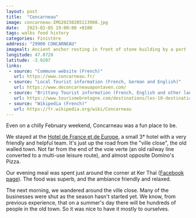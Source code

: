 ```yaml
---
layout: post
title:  "Concarneau"
image: concarneau-IMG20230205113908.jpg
date:   2023-02-05 19:00:00 +0100
tags: walks food history
categories: Finistère
address: "29900 CONCARNEAU"
imagealt: Ancient anchor resting in front of stone building by a port
longitude: 47.8728
latitude: -3.9207
links:
 - source: "Commune website (French)"
   url: https://www.concarneau.fr/
 - source: "Local Tourist information (French, German and English)"
   url: https://www.deconcarneauapontaven.com/
 - source: "Brittany Tourist information (French, English and other languages)"
   url: https://www.tourismebretagne.com/destinations/les-10-destinations/quimper-cornouaille/concarneau/
 - source: "Wikipedia (French)"
   url: https://fr.wikipedia.org/wiki/Concarneau
---
```

Even on a chilly February weekend, Concarneau was a fun place to be.

We stayed at the [Hotel de France et de Europe](https://www.hotel-france-europe.com/), a small 3* hotel with a very friendly and helpful team. It's just up the road from the "ville close", the old walled town. Not far from the end of the voie verte (an old railway line converted to a multi-use leisure route), and almost opposite Domino's Pizza.

Our evening meal was spent just around the corner at Ker Thaï ([Facebook page](https://www.facebook.com/yoting78/?locale=th_TH)). The food was superb, and the ambiance friendly and relaxed.

The next morning, we wandered around the ville close. Many of the businesses were shut as the season hasn't started yet. We know, from previous experience, that on a summer's day there will be hundreds of people in the old town. So it was nice to have it mostly to ourselves.

